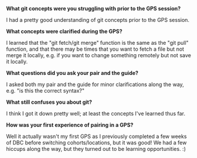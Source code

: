**What git concepts were you struggling with prior to the GPS session?**

I had a pretty good understanding of git concepts prior to the GPS session.

**What concepts were clarified during the GPS?**

I learned that the "git fetch/git merge" function is the same as the "git pull" function, and that there may be times that you want to fetch a file but not merge it locally, e.g. if you want to change something remotely but not save it locally.

**What questions did you ask your pair and the guide?**

I asked both my pair and the guide for minor clarifications along the way, e.g. "is this the correct syntax?" 

**What still confuses you about git?**

I think I got it down pretty well; at least the concepts I've learned thus far.

**How was your first experience of pairing in a GPS?**

Well it actually wasn't my first GPS as I previously completed a few weeks of DBC before switching cohorts/locations, but it was good! We had a few hiccups along the way, but they turned out to be learning opportunities. :)